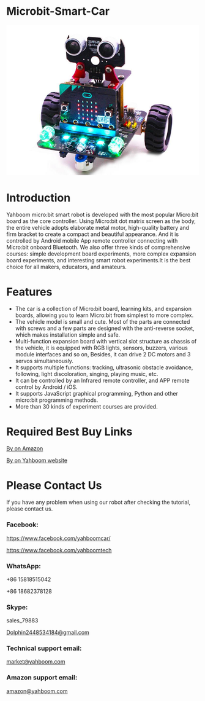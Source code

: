 # Microbit-Smart-Car
![](https://github.com/YahboomTechnology/Microbit-Smart-Car/blob/master/Yahboom_bitcar.jpg)
# Introduction
Yahboom micro:bit smart robot is developed with the most popular Micro:bit board as the core controller. Using Micro:bit dot matrix screen as the body, the entire vehicle adopts elaborate metal motor, high-quality battery and firm bracket to create a compact and beautiful appearance. And it is controlled by Android mobile App remote controller connecting with Micro:bit onboard Bluetooth. We also offer three kinds of comprehensive courses: simple development board experiments, more complex expansion board experiments, and interesting smart robot experiments.It is the best choice for all makers, educators, and amateurs.
# Features
* The car is a collection of Micro:bit board, learning kits, and expansion boards, allowing you to learn Micro:bit from simplest to more complex.
* The vehicle model is small and cute. Most of the parts are connected with screws and a few parts are designed with the anti-reverse socket, which makes installation simple and safe.
* Multi-function expansion board with vertical slot structure as chassis of the vehicle, it is equipped with RGB lights, sensors, buzzers, various module interfaces and so on, Besides, it can drive 2 DC motors and 3 servos simultaneously.
* It supports multiple functions: tracking, ultrasonic obstacle avoidance, following, light discoloration, singing, playing music, etc.
* It can be controlled by an Infrared remote controller, and APP remote control by Android / iOS.
* It supports JavaScript graphical programming, Python and other micro:bit programming methods.
* More than 30 kinds of experiment courses are provided.
# Required Best Buy Links
[By on Amazon](https://www.amazon.com/-/zh/dp/B08F9WGK71?ref_=ast_sto_dp)

[By on Yahboom website](https://category.yahboom.net/collections/mb-robotics/products/bitbot)

# Please Contact Us
If you have any problem when using our robot after checking the tutorial, please contact us.

### Facebook: 
https://www.facebook.com/yahboomcar/ 
  
https://www.facebook.com/yahboomtech
### WhatsApp:
+86 15818515042

+86 18682378128
### Skype:  
sales_79883

Dolphin2448534184@gmail.com 
### Technical support email: 
market@yahboom.com
### Amazon support email: 
amazon@yahboom.com
